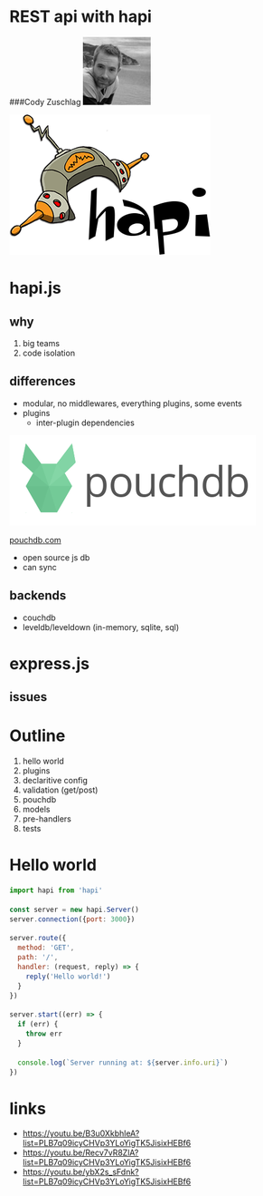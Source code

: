 # REST api with hapi

###Cody Zuschlag
![cody](images/cody1_bw_100px.jpg)



![hapi logo](images/hapi.png)

# hapi.js


## why

1. big teams
2. code isolation


## differences

* modular, no middlewares, everything plugins, some events
* plugins
  * inter-plugin dependencies



![pouchdb logo](images/pouchdb.png)

[pouchdb.com](pouchdb.com)

* open source js db
* can sync


## backends
* couchdb
* leveldb/leveldown (in-memory, sqlite, sql)



# express.js

## issues



# Outline
1. hello world
2. plugins
3. declaritive config
4. validation (get/post)
5. pouchdb
6. models
7. pre-handlers
8. tests



# Hello world

```javascript
import hapi from 'hapi'

const server = new hapi.Server()
server.connection({port: 3000})

server.route({
  method: 'GET',
  path: '/',
  handler: (request, reply) => {
    reply('Hello world!')
  }
})

server.start((err) => {
  if (err) {
    throw err
  }

  console.log(`Server running at: ${server.info.uri}`)
})
```



# links

* https://youtu.be/B3u0XkbhleA?list=PLB7q09icyCHVp3YLoYigTK5JisixHEBf6
* https://youtu.be/Recv7vR8ZlA?list=PLB7q09icyCHVp3YLoYigTK5JisixHEBf6
* https://youtu.be/ybX2s_sFdnk?list=PLB7q09icyCHVp3YLoYigTK5JisixHEBf6

